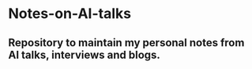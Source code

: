 # Notes-on-AI-talks
## Repository to maintain my personal notes from AI talks, interviews and blogs.

